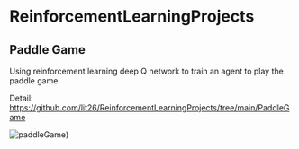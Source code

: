 # ReinforcementLearningProjects

## Paddle Game

Using reinforcement learning deep Q network to train an agent to play the paddle game.

Detail: https://github.com/lit26/ReinforcementLearningProjects/tree/main/PaddleGame

![paddleGame](./asset/paddleGame.png=100x100))
